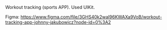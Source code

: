 Workout tracking (sports APP).
Used UIKit.

Figma: https://www.figma.com/file/3GHS40k2waI96KWAXa9VoB/workout-tracking-app-johnny-jakubowicz?node-id=0%3A2

